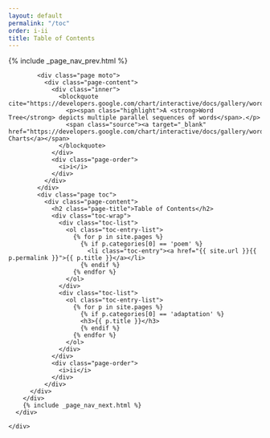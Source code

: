 ```yaml
---
layout: default
permalink: "/toc"
order: i-ii
title: Table of Contents
---
```

<main role="main" class="content">
  <div class="book">
    <div class="pages two-fold">
      <div class="wrap">
        {% include _page_nav_prev.html %}
        <div class="appendix">

            <div class="page moto">
              <div class="page-content">
                <div class="inner">
                  <blockquote cite="https://developers.google.com/chart/interactive/docs/gallery/wordtree">
                    <p><span class="highlight">A <strong>Word Tree</strong> depicts multiple parallel sequences of words</span>.</p>
                    <span class="source"><a target="_blank" href="https://developers.google.com/chart/interactive/docs/gallery/wordtree">Google Charts</a></span>
                  </blockquote>
                </div>
                <div class="page-order">
                  <i>i</i>
                </div>
              </div>
            </div>
            <div class="page toc">
              <div class="page-content">
                <h2 class="page-title">Table of Contents</h2>
                <div class="toc-wrap">
                  <div class="toc-list">
                    <ol class="toc-entry-list">
                      {% for p in site.pages %}
                        {% if p.categories[0] == 'poem' %}
                          <li class="toc-entry"><a href="{{ site.url }}{{ p.permalink }}">{{ p.title }}</a></li>
                        {% endif %}
                      {% endfor %}
                    </ol>
                  </div>
                  <div class="toc-list">
                    <ol class="toc-entry-list">
                      {% for p in site.pages %}
                        {% if p.categories[0] == 'adaptation' %}
                        <h3>{{ p.title }}</h3>
                        {% endif %}
                      {% endfor %}
                    </ol>
                  </div>
                </div>
                <div class="page-order">
                  <i>ii</i>
                </div>
              </div>
          </div>
        </div>
        {% include _page_nav_next.html %}
      </div>
      
    </div>
  </div>
</main>
